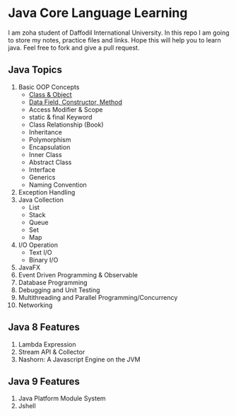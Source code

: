 # Java Core Language Learning
I am zoha student of Daffodil International University. In this repo I am going to store my notes, practice files and links. Hope this will help you to learn java. Feel free to fork and give a pull request.

## Java Topics

1. Basic OOP Concepts
    * [Class & Object](basic-oop-concept/class-object)
    * [Data Field, Constructor, Method](basic-oop-concept/data_field-constructor-method)
    * Access Modifier & Scope
    * static & final Keyword
    * Class Relationship (Book)
    * Inheritance
    * Polymorphism
    * Encapsulation
    * Inner Class
    * Abstract Class
    * Interface
    * Generics
    * Naming Convention
1. Exception Handling
1. Java Collection
    * List
    * Stack
    * Queue
    * Set
    * Map
1. I/O Operation
    * Text I/O
    * Binary I/O
1. JavaFX
1. Event Driven Programming & Observable
1. Database Programming
1. Debugging and Unit Testing
1. Multithreading and Parallel Programming/Concurrency
1. Networking


## Java 8 Features

1. Lambda Expression
2. Stream API & Collector
3. Nashorn: A Javascript Engine on the JVM

## Java 9 Features

1. Java Platform Module System
1. Jshell

